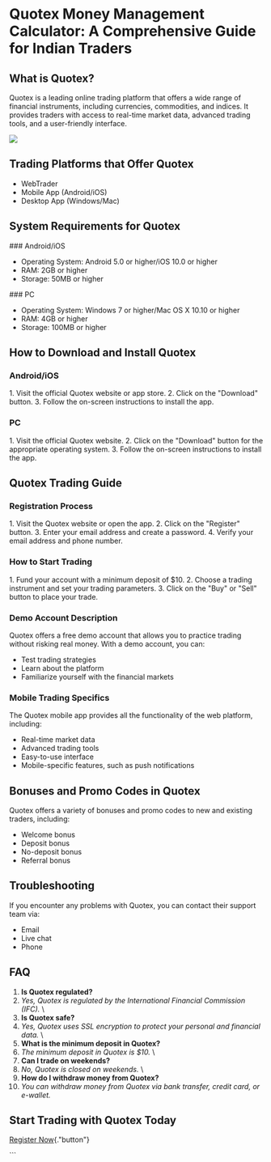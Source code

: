 # Quotex Money Management Calculator: A Comprehensive Guide for Indian Traders

## What is Quotex?

Quotex is a leading online trading platform that offers a wide range of
financial instruments, including currencies, commodities, and indices.
It provides traders with access to real-time market data, advanced
trading tools, and a user-friendly interface.

[![](https://static.quotex.io/files/4_en/300_250.jpg)](https://traff.sbs/brokerqxlid)

## Trading Platforms that Offer Quotex

-   WebTrader
-   Mobile App (Android/iOS)
-   Desktop App (Windows/Mac)

## System Requirements for Quotex

\### Android/iOS

-   Operating System: Android 5.0 or higher/iOS 10.0 or higher
-   RAM: 2GB or higher
-   Storage: 50MB or higher

\### PC

-   Operating System: Windows 7 or higher/Mac OS X 10.10 or higher
-   RAM: 4GB or higher
-   Storage: 100MB or higher

## How to Download and Install Quotex

### Android/iOS

1\. Visit the official Quotex website or app store. 2. Click on the
"Download" button. 3. Follow the on-screen instructions to install
the app.

### PC

1\. Visit the official Quotex website. 2. Click on the "Download"
button for the appropriate operating system. 3. Follow the on-screen
instructions to install the app.

## Quotex Trading Guide

### Registration Process

1\. Visit the Quotex website or open the app. 2. Click on the
"Register" button. 3. Enter your email address and create a
password. 4. Verify your email address and phone number.

### How to Start Trading

1\. Fund your account with a minimum deposit of \$10. 2. Choose a
trading instrument and set your trading parameters. 3. Click on the
"Buy" or "Sell" button to place your trade.

### Demo Account Description

Quotex offers a free demo account that allows you to practice trading
without risking real money. With a demo account, you can:

-   Test trading strategies
-   Learn about the platform
-   Familiarize yourself with the financial markets

### Mobile Trading Specifics

The Quotex mobile app provides all the functionality of the web
platform, including:

-   Real-time market data
-   Advanced trading tools
-   Easy-to-use interface
-   Mobile-specific features, such as push notifications

## Bonuses and Promo Codes in Quotex

Quotex offers a variety of bonuses and promo codes to new and existing
traders, including:

-   Welcome bonus
-   Deposit bonus
-   No-deposit bonus
-   Referral bonus

## Troubleshooting

If you encounter any problems with Quotex, you can contact their support
team via:

-   Email
-   Live chat
-   Phone

## FAQ

1.  **Is Quotex regulated?**
2.  *Yes, Quotex is regulated by the International Financial Commission
    (IFC).*
    \
3.  **Is Quotex safe?**
4.  *Yes, Quotex uses SSL encryption to protect your personal and
    financial data.*
    \
5.  **What is the minimum deposit in Quotex?**
6.  *The minimum deposit in Quotex is \$10.*
    \
7.  **Can I trade on weekends?**
8.  *No, Quotex is closed on weekends.*
    \
9.  **How do I withdraw money from Quotex?**
10. *You can withdraw money from Quotex via bank transfer, credit card,
    or e-wallet.*

## Start Trading with Quotex Today

[Register Now](\%22https://traff.sbs/brokerqxlid\%22){."button"}

\`\`\`

